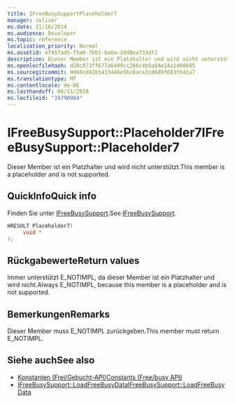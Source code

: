 ```yaml
---
title: IFreeBusySupportPlaceholder7
manager: soliver
ms.date: 11/16/2014
ms.audience: Developer
ms.topic: reference
localization_priority: Normal
ms.assetid: ef457ad5-f5a0-7bb1-ba0a-2dd8ea733df2
description: Dieser Member ist ein Platzhalter und wird nicht unterstützt.
ms.openlocfilehash: d20c073ff677a6409cc266c4b5a84e24a1d08695
ms.sourcegitcommit: 9d60cd82b5413446e5bc8ace2cd689f683fb41a7
ms.translationtype: MT
ms.contentlocale: de-DE
ms.lasthandoff: 06/11/2018
ms.locfileid: "19790984"
---
```

# <a name="ifreebusysupportplaceholder7"></a><span data-ttu-id="312ef-103">IFreeBusySupport::Placeholder7</span><span class="sxs-lookup"><span data-stu-id="312ef-103">IFreeBusySupport::Placeholder7</span></span>

<span data-ttu-id="312ef-104">Dieser Member ist ein Platzhalter und wird nicht unterstützt.</span><span class="sxs-lookup"><span data-stu-id="312ef-104">This member is a placeholder and is not supported.</span></span>
  
## <a name="quick-info"></a><span data-ttu-id="312ef-105">QuickInfo</span><span class="sxs-lookup"><span data-stu-id="312ef-105">Quick info</span></span>

<span data-ttu-id="312ef-106">Finden Sie unter [IFreeBusySupport](ifreebusysupport.md).</span><span class="sxs-lookup"><span data-stu-id="312ef-106">See [IFreeBusySupport](ifreebusysupport.md).</span></span>
  
```cpp
HRESULT Placeholder7( 
     void *  
);
```

## <a name="return-values"></a><span data-ttu-id="312ef-107">Rückgabewerte</span><span class="sxs-lookup"><span data-stu-id="312ef-107">Return values</span></span>

<span data-ttu-id="312ef-108">Immer unterstützt E_NOTIMPL, da dieser Member ist ein Platzhalter und wird nicht.</span><span class="sxs-lookup"><span data-stu-id="312ef-108">Always E_NOTIMPL, because this member is a placeholder and is not supported.</span></span>
  
## <a name="remarks"></a><span data-ttu-id="312ef-109">Bemerkungen</span><span class="sxs-lookup"><span data-stu-id="312ef-109">Remarks</span></span>

<span data-ttu-id="312ef-110">Dieser Member muss E_NOTIMPL zurückgeben.</span><span class="sxs-lookup"><span data-stu-id="312ef-110">This member must return E_NOTIMPL.</span></span>
  
## <a name="see-also"></a><span data-ttu-id="312ef-111">Siehe auch</span><span class="sxs-lookup"><span data-stu-id="312ef-111">See also</span></span>

- [<span data-ttu-id="312ef-112">Konstanten (Frei/Gebucht-API)</span><span class="sxs-lookup"><span data-stu-id="312ef-112">Constants (Free/busy API)</span></span>](constants-free-busy-api.md) 
- [<span data-ttu-id="312ef-113">IFreeBusySupport::LoadFreeBusyData</span><span class="sxs-lookup"><span data-stu-id="312ef-113">IFreeBusySupport::LoadFreeBusyData</span></span>](ifreebusysupport-loadfreebusydata.md)

